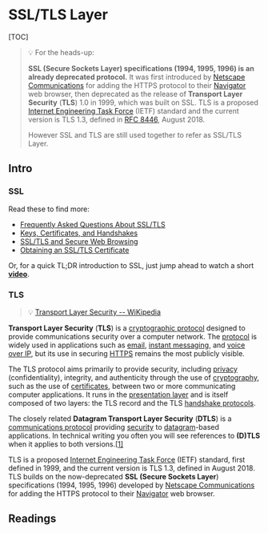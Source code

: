 # SSL/TLS Layer

[TOC]



> :bulb: For the heads-up: 
>
> **SSL (Secure Sockets Layer) specifications (1994, 1995, 1996) is an already deprecated protocol.**  It was first introduced by [Netscape Communications](https://en.wikipedia.org/wiki/Netscape_Communications) for adding the HTTPS protocol to their [Navigator](https://en.wikipedia.org/wiki/Netscape_Navigator) web browser, then deprecated as the release of **Transport Layer Security** (**TLS**) 1.0 in 1999, which was built on SSL. TLS is a proposed [Internet Engineering Task Force](https://en.wikipedia.org/wiki/Internet_Engineering_Task_Force) (IETF) standard and the current version is TLS 1.3, defined in [RFC 8446](https://tools.ietf.org/html/rfc8446), August 2018. 
>
> However SSL and TLS are still used together to refer as SSL/TLS Layer.

## Intro

### SSL

Read these to find more: 

- [Frequently Asked Questions About SSL/TLS](https://www.ssl.com/faqs/faq-what-is-ssl/#faq)
- [Keys, Certificates, and Handshakes](https://www.ssl.com/faqs/faq-what-is-ssl/#keys)
- [SSL/TLS and Secure Web Browsing](https://www.ssl.com/faqs/faq-what-is-ssl/#secure-web-browsing)
- [Obtaining an SSL/TLS Certificate](https://www.ssl.com/faqs/faq-what-is-ssl/#obtain)

Or, for a quick TL;DR introduction to SSL, just jump ahead to watch a short **[video](https://www.ssl.com/faqs/faq-what-is-ssl/#video)**.



### TLS

> :bulb: [Transport Layer Security -- WiKipedia](https://en.wikipedia.org/wiki/Transport_Layer_Security)



**Transport Layer Security** (**TLS**) is a [cryptographic protocol](https://en.wikipedia.org/wiki/Cryptographic_protocol) designed to provide communications security over a computer network. The [protocol](https://en.wikipedia.org/wiki/Communication_protocol) is widely used in applications such as [email](https://en.wikipedia.org/wiki/Email), [instant messaging](https://en.wikipedia.org/wiki/Instant_messaging), and [voice over IP](https://en.wikipedia.org/wiki/Voice_over_IP), but its use in securing [HTTPS](https://en.wikipedia.org/wiki/HTTPS) remains the most publicly visible.

The TLS protocol aims primarily to provide security, including [privacy](https://en.wikipedia.org/wiki/Privacy) (confidentiality), integrity, and authenticity through the use of [cryptography](https://en.wikipedia.org/wiki/Cryptography), such as the use of [certificates](https://en.wikipedia.org/wiki/Public_key_certificate), between two or more communicating computer applications. It runs in the [presentation layer](https://en.wikipedia.org/wiki/Presentation_layer) and is itself composed of two layers: the TLS record and the TLS [handshake protocols](https://en.wikipedia.org/wiki/Handshake_(computing)).

The closely related **Datagram Transport Layer Security** (**DTLS**) is a [communications protocol](https://en.wikipedia.org/wiki/Communications_protocol) providing [security](https://en.wikipedia.org/wiki/Communications_security) to [datagram](https://en.wikipedia.org/wiki/Datagram)-based applications. In technical writing you often you will see references to **(D)TLS** when it applies to both versions.[[1\]](https://en.wikipedia.org/wiki/Transport_Layer_Security#cite_note-1)

TLS is a proposed [Internet Engineering Task Force](https://en.wikipedia.org/wiki/Internet_Engineering_Task_Force) (IETF) standard, first defined in 1999, and the current version is TLS 1.3, defined in August 2018. TLS builds on the now-deprecated **SSL (Secure Sockets Layer**) specifications (1994, 1995, 1996) developed by [Netscape Communications](https://en.wikipedia.org/wiki/Netscape_Communications) for adding the HTTPS protocol to their [Navigator](https://en.wikipedia.org/wiki/Netscape_Navigator) web browser.



[Transport Layer Security protocol -- Microsoft Dev Docs]: https://learn.microsoft.com/en-us/windows-server/security/tls/transport-layer-security-protocol



## Readings

[数字签名、数字证书与HTTPS是什么关系？]: https://www.freebuf.com/company-information/238820.html
[一文彻底搞懂加密、数字签名和数字证书！]: https://segmentfault.com/a/1190000024523772


